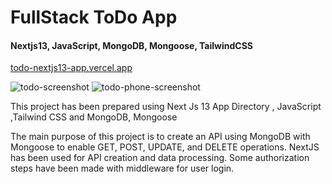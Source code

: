 # FullStack ToDo App 
#### Nextjs13, JavaScript, MongoDB, Mongoose, TailwindCSS

[todo-nextjs13-app.vercel.app](https://todo-nextjs13-app.vercel.app/)

![todo-screenshot](https://github.com/furkanleylek/To-Do-App/assets/80426316/d1d30346-c650-452c-9a2e-6fa9a90f9823)
![todo-phone-screenshot](https://github.com/furkanleylek/To-Do-App/assets/80426316/d95f911c-94fa-4e8d-a87c-d96aad2ce69d)

This project has been prepared using Next Js 13 App Directory , JavaScript ,Tailwind CSS and MongoDB, Mongoose

The main purpose of this project is to create an API using MongoDB with Mongoose to enable GET, POST, UPDATE, and DELETE operations. NextJS has been used for API creation and data processing.
Some authorization steps have been made with middleware for user login.

